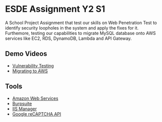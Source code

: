 # ESDE Assignment Y2 S1
A School Project Assignment that test our skills on Web Penetration Test to identify security loopholes in the system and apply the fixes for it. 
Furthemore, testing our capabilities to migrate MySQL database onto AWS services like EC2, RDS, DynamoDB, Lambda and API Gateway.

## Demo Videos
- [Vulnerability Testing](https://youtu.be/E92Cv6Mjh-8)
- [Migrating to AWS](https://www.youtube.com/watch?v=5EQdUUVRIV4)

## Tools
- [Amazon Web Services](https://aws.amazon.com/)
- [Burpsuite](https://portswigger.net/burp)
- [IIS Manager](https://learn.microsoft.com/en-us/previous-versions/windows/it-pro/windows-server-2012-r2-and-2012/jj635847(v=ws.11))
- [Google reCAPTCHA API](https://www.google.com/recaptcha/about/)
